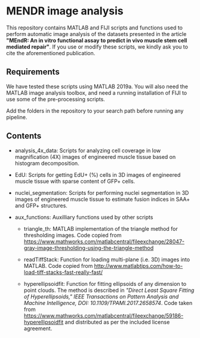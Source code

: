 # MENDR image analysis

This repository contains MATLAB and FIJI scripts and functions used to perform automatic image analysis of the datasets presented in the article **"MEndR: An in vitro functional assay to predict in vivo muscle stem cell mediated repair"**. If you use or modify these scripts, we kindly ask you to cite the aforementioned publication.

## Requirements

We have tested these scripts using MATLAB 2019a. You will also need the MATLAB image analysis toolbox, and need a running installation of FIJI to use some of the pre-processing scripts.

Add the folders in the repository to your search path before running any pipeline.

## Contents

* analysis_4x_data: Scripts for analyzing cell coverage in low magnification (4X) images of engineered muscle tissue based on histogram decomposition.

* EdU: Scripts for getting EdU+ (%) cells in 3D images of engineered muscle tissue with sparse content of GFP+ cells.

* nuclei_segmentation: Scripts for performing nuclei segmentation in 3D images of engineered muscle tissue to estimate fusion indices in SAA+ and GFP+ structures.

* aux_functions: Auxilliary functions used by other scripts

  * triangle_th: MATLAB implementation of the triangle method for thresholding images. Code copied from https://www.mathworks.com/matlabcentral/fileexchange/28047-gray-image-thresholding-using-the-triangle-method

  * readTiffStack: Function for loading multi-plane (i.e. 3D) images into MATLAB. Code copied from http://www.matlabtips.com/how-to-load-tiff-stacks-fast-really-fast/

  * hyperellipsoidfit: Function for fitting ellipsoids of any dimension to point clouds. The method is described in *"Direct Least Square Fitting of Hyperellipsoids," IEEE Transactions on Pattern Analysis and Machine Intelligence, DOI: 10.1109/TPAMI.2017.2658574*. Code taken from https://www.mathworks.com/matlabcentral/fileexchange/59186-hyperellipsoidfit and distributed as per the included license agreement.
